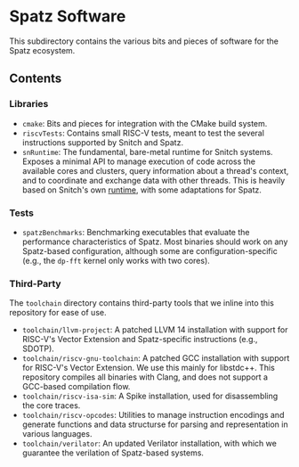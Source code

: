 # Spatz Software

This subdirectory contains the various bits and pieces of software for the Spatz ecosystem.

## Contents

### Libraries

- `cmake`: Bits and pieces for integration with the CMake build system.
- `riscvTests`: Contains small RISC-V tests, meant to test the several instructions supported by Snitch and Spatz.
- `snRuntime`: The fundamental, bare-metal runtime for Snitch systems. Exposes a minimal API to manage execution of code across the available cores and clusters, query information about a thread's context, and to coordinate and exchange data with other threads. This is heavily based on Snitch's own [runtime](https://github.com/pulp-platform/snitch/tree/master/sw/snRuntime), with some adaptations for Spatz.

### Tests

- `spatzBenchmarks`: Benchmarking executables that evaluate the performance characteristics of Spatz. Most binaries should work on any Spatz-based configuration, although some are configuration-specific (e.g., the `dp-fft` kernel only works with two cores).

### Third-Party

The `toolchain` directory contains third-party tools that we inline into this repository for ease of use.

- `toolchain/llvm-project`: A patched LLVM 14 installation with support for RISC-V's Vector Extension and Spatz-specific instructions (e.g., SDOTP).
- `toolchain/riscv-gnu-toolchain`: A patched GCC installation with support for RISC-V's Vector Extension. We use this mainly for libstdc++. This repository compiles all binaries with Clang, and does not support a GCC-based compilation flow.
- `toolchain/riscv-isa-sim`: A Spike installation, used for disassembling the core traces.
- `toolchain/riscv-opcodes`: Utilities to manage instruction encodings and generate functions and data structurse for parsing and representation in various languages.
- `toolchain/verilator`: An updated Verilator installation, with which we guarantee the verilation of Spatz-based systems.
